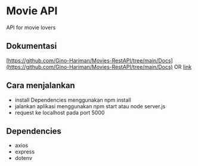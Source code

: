 # Movie API

API for movie lovers

## Dokumentasi

[https://github.com/Gino-Hariman/Movies-RestAPI/tree/main/Docs](https://github.com/Gino-Hariman/Movies-RestAPI/tree/main/Docs) OR [link](https://movieapi130.docs.apiary.io/#)

## Cara menjalankan

- install Dependencies menggunakan npm install
- jalankan aplikasi menggunakan npm start atau node server.js
- request ke localhost pada port 5000

## Dependencies

- axios
- express
- dotenv
